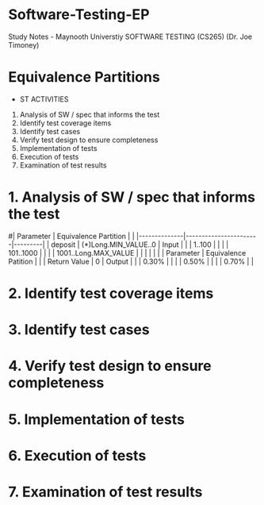# Software-Testing-EP

Study Notes - Maynooth Universtiy SOFTWARE TESTING (CS265) (Dr. Joe Timoney) 

# Equivalence Partitions

- ST ACTIVITIES

1. Analysis of SW / spec that informs the test
2. Identify test coverage items
3. Identify test cases
4. Verify test design to ensure completeness
5. Implementation of tests
6. Execution of tests
7. Examination of test results

# 1. Analysis of SW / spec that informs the test

 #| Parameter    | Equivalence Partition |         |
|--------------|-----------------------|---------|
| deposit      | (*)Long.MIN_VALUE..0  | Input   |
|              | 1..100                |         |
|              | 101..1000             |         |
|              | 1001..Long.MAX_VALUE  |         |
|              |                       |         |
| Parameter    | Equivalence Patition  |         |
| Return Value | 0                     | Output  |
|              | 0.30%                 |         |
|              | 0.50%                 |         |
|              | 0.70%                 |         |


# 2. Identify test coverage items
# 3. Identify test cases
# 4. Verify test design to ensure completeness
# 5. Implementation of tests
# 6. Execution of tests
# 7. Examination of test results
